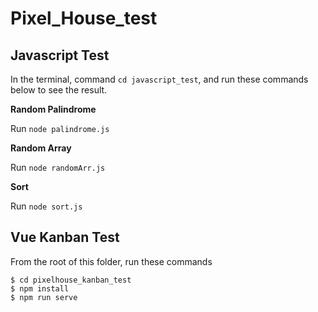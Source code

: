 # Pixel_House_test

## Javascript Test

In the terminal, command `cd javascript_test`, and run these commands below to see the result.

**Random Palindrome**

Run `node palindrome.js`

**Random Array**

Run `node randomArr.js`

**Sort**

Run `node sort.js`

## Vue Kanban Test

From the root of this folder, run these commands
```
$ cd pixelhouse_kanban_test
$ npm install
$ npm run serve
```